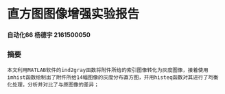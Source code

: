 # 直方图图像增强实验报告
#### 自动化66 杨德宇 2161500050
### 摘要
    本文利用MATLAB软件的ind2gray函数将附件所给的索引图像转化为灰度图像，接着使用imhist函数绘制出了附件所给14幅图像的灰度分布直方图，并用histeq函数对其进行了均衡化处理，分析并对比了与原图像的差异；
